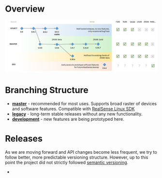 # Overview
![releases](./versions.png)

# Branching Structure

* [**master**](https://github.com/IntelRealSense/librealsense) - recommended for most uses. Supports broad raster of devices and software features. Compatible with [RealSense Linux SDK](https://github.com/IntelRealSense/realsense_sdk)
* [**legacy**](https://github.com/IntelRealSense/librealsense/tree/legacy) - long-term stable releases without any new functionality.
* [**development**](https://github.com/IntelRealSense/librealsense/tree/development) - new features are being prototyped here.

# Releases
As we are moving forward and API changes become less frequent, we try to follow better, more predictable versioning structure. However, up to this point the project did not strictly followed [semantic versioning](http://semver.org/).

*
